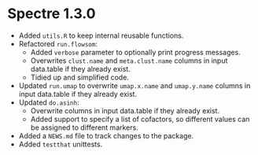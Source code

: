 # Spectre 1.3.0

* Added `utils.R` to keep internal reusable functions.
* Refactored `run.flowsom`:
    * Added `verbose` parameter to optionally print progress messages.
    * Overwrites `clust.name` and `meta.clust.name` columns in input data.table
    if they already exist.
    * Tidied up and simplified code.
* Updated `run.umap` to overwrite `umap.x.name` and `umap.y.name` columns in 
input data.table if they already exist.
* Updated `do.asinh`: 
  * Overwrite columns in input data.table if they already exist. 
  * Added support to specify a list of cofactors, so different values can be assigned to different markers.
* Added a `NEWS.md` file to track changes to the package.
* Added `testthat` unittests.